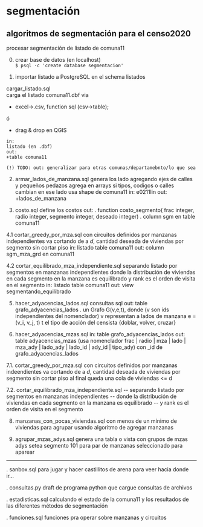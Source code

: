 segmentación
============

## algoritmos de segmentación para el censo2020

procesar segmentación de listado de comuna11

0. crear base de datos (en localhost)  
`$ psql -c 'create database segmentacion'`

1. importar listado a PostgreSQL en el schema listados  

cargar_listado.sql  
carga el listado comuna11.dbf via
 * excel->.csv, function sql (csv->table);
 
 ó
 
 * drag & drop en QGIS
 
```
in:
listado (en .dbf)
out: 
+table comuna11

(!) TODO: out: generalizar para otras comunas/departamebnto/lo que sea
```

2. armar_lados_de_manzana.sql
genera los lado agregando ejes de calles y pequeños pedazos
agrega en arrays si tipos, codigos o calles cambian en ese lado
usa shape de comuna11
in:
e0211lin
out:
+lados_de_manzana

3. costo.sql
define los costos
out:
. function costo_segmento(
    frac integer,
    radio integer,
    segmento integer, 
    deseado integer)
. column sgm en table comuna11

4.1 cortar_greedy_por_mza.sql
con circuitos definidos por manzanas independientes
va cortando de a $d$, cantidad deseada de viviendas por segmento sin cortar piso
in:
listado table comuna11
out:
column sgm_mza_grd en comuna11

4.2 cortar_equilibrado_mza_independiente.sql
separando listado por segmentos en manzanas independientes
donde la distribución de viviendas en cada segmento en la manzana es equilibrado
y rank es el orden de visita en el segmento
in:
listado table comuna11
out:
view segmentando_equilibrado

5. hacer_adyacencias_lados.sql
consultas sql
out: 
table grafo_adyacencias_lados
. un Grafo G(v,e,t), donde (v son ids independientes del nomenclador)
 v representan a lados de manzana
 e = (v_i, v_j, t)
 t el tipo de acción del censista {doblar, volver, cruzar}

6. hacer_adyacencias_mzas.sql
in:
table grafo_adyacencias_lados
out:
table adyacencias_mzas (usa nomenclador frac | radio | mza | lado | mza_ady | lado_ady | lado_id | ady_id | tipo_ady)
con _id de grafo_adyacencias_lados

7.1. cortar_greedy_por_mza.sql
con circuitos definidos por manzanas indeendientes
va cortando de a $d$, cantidad deseada de viviendas por segmento sin cortar piso
al final queda una cola de viviendas <= d

7.2. cortar_equilibrado_mza_independiente.sql
-- separando listado por segmentos en manzanas independientes
-- donde la distribución de viviendas en cada segmento en la manzana es equilibrado
-- y rank es el orden de visita en el segmento

8. manzanas_con_pocas_viviendas.sql
con menos de un mínimo de viviendas
para agrupar usando algoritmo de agregar manzanas

9. agrupar_mzas_adys.sql
genera una tabla o vista con grupos de mzas adys
setea segmento 101 para par de manzanas seleccionado para aparear


-----
. sanbox.sql
para jugar y hacer castillitos de arena para veer hacia donde ir...

. consultas.py
draft de programa python que cargue consultas de archivos

. estadisticas.sql
calculando el estado de la comuna11 y los resultados de las diferentes métodos de segmentación

. funciones.sql
funciones pra operar sobre manzanas y circuitos
